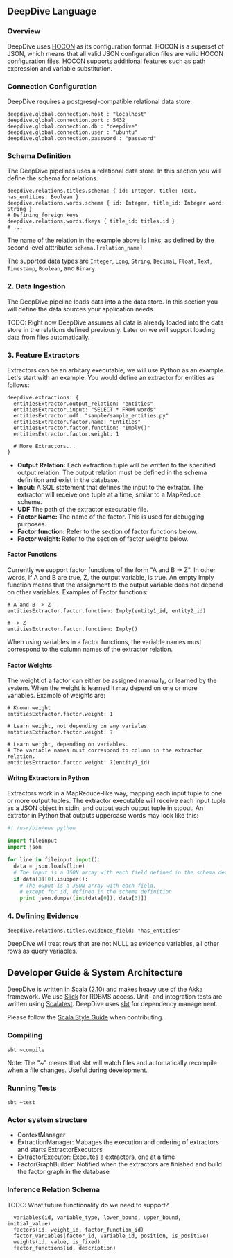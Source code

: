 ## DeepDive Language

### Overview

DeepDive uses [HOCON](https://github.com/typesafehub/config/blob/master/HOCON.md) as its configuration format. HOCON is a superset of JSON, which means that all valid JSON configuration files are valid HOCON configuration files. HOCON supports additional features such as path expression and variable substitution.

### Connection Configuration

DeepDive requires a postgresql-compatible relational data store. 

```
deepdive.global.connection.host : "localhost"
deepdive.global.connection.port : 5432
deepdive.global.connection.db : "deepdive"
deepdive.global.connection.user : "ubuntu"
deepdive.global.connection.password : "password"
```

### Schema Definition

The DeepDive pipelines uses a relational data store. In this section you will define the schema for relations.

```
deepdive.relations.titles.schema: { id: Integer, title: Text, has_entities: Boolean }
deepdive.relations.words.schema { id: Integer, title_id: Integer word: String }
# Defining foreign keys
deepdive.relations.words.fkeys { title_id: titles.id }
# ... 
```

The name of the relation in the example above is links, as defined by the second level atttribute: `schema.[relation_name]`

The supprted data types are `Integer`, `Long`, `String`, `Decimal`, `Float`, `Text`, `Timestamp`, `Boolean`, and `Binary`.

### 2. Data Ingestion

The DeepDive pipeline loads data into a the data store. In this section you will define the data sources your application needs.

TODO: Right now DeepDive assumes all data is already loaded into the data store in the relations defined previously. Later on we will support loading data from files automatically.



### 3. Feature Extractors

Extractors can be an arbitary executable, we will use Python as an example. Let's start with an example. You would define an extractor for entities as follows:

```
deepdive.extractions: {
  entitiesExtractor.output_relation: "entities"
  entitiesExtractor.input: "SELECT * FROM words"
  entitiesExtractor.udf: "sample/sample_entities.py"
  entitiesExtractor.factor.name: "Entities"
  entitiesExtractor.factor.function: "Imply()"
  entitiesExtractor.factor.weight: 1

  # More Extractors...
}
```

- **Output Relation:** Each extraction tuple will be written to the specified output relation. The output relation must be defined in the schema definition and exist in the database.
- **Input:** A SQL statement that defines the input to the extrator. The extractor will receive one tuple at a time, smilar to a MapReduce scheme.
- **UDF** The path of the extractor executable file.
- **Factor Name:** The name of the factor. This is used for debugging purposes.
- **Factor function:** Refer to the section of factor functions below.
- **Factor weight:** Refer to the section of factor weights below.

#### Factor Functions

Currently we support factor functions of the form "A and B -> Z". In other words, if A and B are true, Z, the output variable, is true. An empty imply function means that the assignment to the output variable does not depend on other variables. Examples of Factor functions:

```
# A and B -> Z
entitiesExtractor.factor.function: Imply(entity1_id, entity2_id) 

# -> Z
entitiesExtractor.factor.function: Imply() 
```

When using variables in a factor functions, the variable names must correspond to the column names of the extractor relation.

#### Factor Weights

The weight of a factor can either be assigned manually, or learned by the system. When the weight is learned it may depend on one or more variables. Example of weights are:

```
# Known weight
entitiesExtractor.factor.weight: 1 

# Learn weight, not depending on any variales
entitiesExtractor.factor.weight: ?

# Learn weight, depending on variables.
# The variable names must correspond to column in the extractor relation.
entitiesExtractor.factor.weight: ?(entity1_id)
```


#### Writng Extractors in Python

Extractors work in a MapReduce-like way, mapping each input tuple to one or more output tuples. The extractor executable will receive each input tuple as a JSON object in stdin, and output each output tuple in stdout. An extrator in Python that outputs uppercase words may look like this:

```python
#! /usr/bin/env python

import fileinput
import json

for line in fileinput.input():
  data = json.loads(line)
  # The input is a JSON array with each field defined in the schema definition
  if data[3][0].isupper():
    # The ouput is a JSON array with each field, 
    # except for id, defined in the schema definition
    print json.dumps([int(data[0]), data[3]])
```


### 4. Defining Evidence

```
deepdive.relations.titles.evidence_field: "has_entities"
```

DeepDive will treat rows that are not NULL as evidence variables, all other rows as query variables.


## Developer Guide & System Architecture 

DeepDive is written in [Scala (2.10)](http://www.scala-lang.org/) and makes heavy use of the [Akka](http://akka.io/) framework. We use [Slick](http://slick.typesafe.com/) for RDBMS access. Unit- and integration tests are written using [Scalatest](http://www.scalatest.org/). DeepDive uses [sbt](http://www.scala-sbt.org/) for dependency management.

Please follow the [Scala Style Guide](http://docs.scala-lang.org/style/) when contributing.

### Compiling 

```shell
sbt ~compile
```

Note: The "~" means that sbt will watch files and automatically recompile when a file changes. Useful during development.

### Running Tests

```shell
sbt ~test
```

### Actor system structure

- ContextManager
- ExtractionManager: Mabages the execution and ordering of extractors and starts ExtractorExecutors
- ExtractorExecutor: Executes a extractors, one at a time
- FactorGraphBuilder: Notified when the extractors are finished and build the factor graph in the database

### Inference Relation Schema

TODO: What future functionality do we need to support?

```
  variables(id, variable_type, lower_bound, upper_bound, initial_value)
  factors(id, weight_id, factor_function_id)
  factor_variables(factor_id, variable_id, position, is_positive)
  weights(id, value, is_fixed)
  factor_functions(id, description)
```




